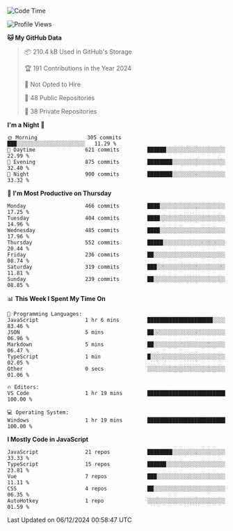 <!--START_SECTION:waka-->
![Code Time](http://img.shields.io/badge/Code%20Time-874%20hrs%2044%20mins-blue)

![Profile Views](http://img.shields.io/badge/Profile%20Views-0-blue)

**🐱 My GitHub Data** 

> 📦 210.4 kB Used in GitHub's Storage 
 > 
> 🏆 191 Contributions in the Year 2024
 > 
> 🚫 Not Opted to Hire
 > 
> 📜 48 Public Repositories 
 > 
> 🔑 38 Private Repositories 
 > 
**I'm a Night 🦉** 

```text
🌞 Morning                305 commits         ███░░░░░░░░░░░░░░░░░░░░░░   11.29 % 
🌆 Daytime                621 commits         ██████░░░░░░░░░░░░░░░░░░░   22.99 % 
🌃 Evening                875 commits         ████████░░░░░░░░░░░░░░░░░   32.40 % 
🌙 Night                  900 commits         ████████░░░░░░░░░░░░░░░░░   33.32 % 
```
📅 **I'm Most Productive on Thursday** 

```text
Monday                   466 commits         ████░░░░░░░░░░░░░░░░░░░░░   17.25 % 
Tuesday                  404 commits         ████░░░░░░░░░░░░░░░░░░░░░   14.96 % 
Wednesday                485 commits         ████░░░░░░░░░░░░░░░░░░░░░   17.96 % 
Thursday                 552 commits         █████░░░░░░░░░░░░░░░░░░░░   20.44 % 
Friday                   236 commits         ██░░░░░░░░░░░░░░░░░░░░░░░   08.74 % 
Saturday                 319 commits         ███░░░░░░░░░░░░░░░░░░░░░░   11.81 % 
Sunday                   239 commits         ██░░░░░░░░░░░░░░░░░░░░░░░   08.85 % 
```


📊 **This Week I Spent My Time On** 

```text
💬 Programming Languages: 
JavaScript               1 hr 6 mins         █████████████████████░░░░   83.46 % 
JSON                     5 mins              ██░░░░░░░░░░░░░░░░░░░░░░░   06.96 % 
Markdown                 5 mins              ██░░░░░░░░░░░░░░░░░░░░░░░   06.47 % 
TypeScript               1 min               █░░░░░░░░░░░░░░░░░░░░░░░░   02.05 % 
Other                    0 secs              ░░░░░░░░░░░░░░░░░░░░░░░░░   01.06 % 

🔥 Editors: 
VS Code                  1 hr 19 mins        █████████████████████████   100.00 % 

💻 Operating System: 
Windows                  1 hr 19 mins        █████████████████████████   100.00 % 
```

**I Mostly Code in JavaScript** 

```text
JavaScript               21 repos            ████████░░░░░░░░░░░░░░░░░   33.33 % 
TypeScript               15 repos            ██████░░░░░░░░░░░░░░░░░░░   23.81 % 
Vue                      7 repos             ███░░░░░░░░░░░░░░░░░░░░░░   11.11 % 
CSS                      4 repos             ██░░░░░░░░░░░░░░░░░░░░░░░   06.35 % 
AutoHotkey               1 repo              ░░░░░░░░░░░░░░░░░░░░░░░░░   01.59 % 
```




 Last Updated on 06/12/2024 00:58:47 UTC
<!--END_SECTION:waka-->
